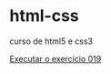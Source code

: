 # html-css
 curso de html5 e css3

 <a href= "https://fernandoarena.github.io/html-css/exerc%C3%ADcios/ex019/seletor01.html" target= '_blank'>Executar o exercício 019</a>

